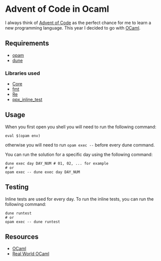# Advent of Code in Ocaml

I always think of [Advent of Code](https://adventofcode.com) as the perfect chance for me to learn a new programming language. This year I decided to go with [OCaml](https://ocaml.org).

## Requirements

- [opam](https://opam.ocaml.org)
- [dune](https://dune.build)

### Libraries used

- [Core](https://opensource.janestreet.com/core/)
- [fmt](https://github.com/dbuenzli/fmt)
- [Re](https://ocaml.org/p/re/latest/README.md.html)
- [ppx_inline_test](https://github.com/janestreet/ppx_inline_test)

## Usage

When you first open you shell you will need to run the following command:

``` shell
eval $(opam env)
```

otherwise you will need to run `opam exec --` before every dune command.

You can run the solution for a specific day using the following command:

``` shell
dune exec day DAY_NUM # 01, 02, ... for example
# or
opam exec -- dune exec day DAY_NUM
```

## Testing

Inline tests are used for every day. To run the inline tests, you can run the following command:

``` shell
dune runtest
# or
opam exec -- dune runtest
```

## Resources

- [OCaml](https://ocaml.org)
- [Real World OCaml](https://dev.realworldocaml.org)
